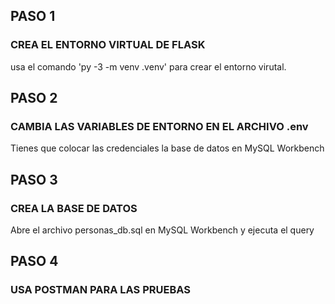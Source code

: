 ## PASO 1
### CREA EL ENTORNO VIRTUAL DE FLASK
usa el comando 'py -3 -m venv .venv' para crear el entorno virutal.

## PASO 2
### CAMBIA LAS VARIABLES DE ENTORNO EN EL ARCHIVO .env
Tienes que colocar las credenciales la base de datos en MySQL Workbench

## PASO 3
### CREA LA BASE DE DATOS 
Abre el archivo personas_db.sql en MySQL Workbench y ejecuta el query

## PASO 4
### USA POSTMAN PARA LAS PRUEBAS
